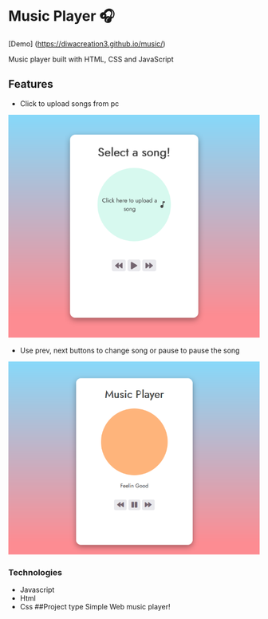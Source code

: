 # Music Player 🎧

[Demo] (https://diwacreation3.github.io/music/) 

Music player built with HTML, CSS and JavaScript

## Features

- Click to upload songs from pc

![Img](./music-player-js.png)

- Use prev, next buttons to change song or pause to pause the song

![Img](./music-player.png)

### Technologies

- Javascript
- Html
- Css
##Project type 
Simple Web music player! 
